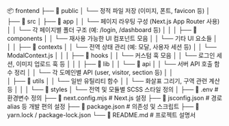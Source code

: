 📦 frontend
├── 📁 public
│   └── 정적 파일 저장 (이미지, 폰트, favicon 등)
│
├── 📁 src
│   ├── 📁 app
│   │   └── 페이지 라우팅 구성 (Next.js App Router 사용)
│   │       └── 각 페이지별 폴더 구조 (예: /login, /dashboard 등)
│   │
│   ├── 📁 components
│   │   └── 재사용 가능한 UI 컴포넌트 모음
│   │       └── 기타 UI 요소들
│   │
│   ├── 📁 contexts
│   │   └── 전역 상태 관리 (예: 모달, 사용자 세션 등)
│   │       └── ModalContext.js
│   │
│   ├── 📁 hooks
│   │   └── 커스텀 훅 모음
│   │       └── 로그인 세션, 이미지 업로드 훅 등
│   │
│   ├── 📁 lib
│   │   └── 📁 api
│   │       └── 서버 API 호출 함수 정리
│   │           └── 각 도메인별 API (user, visitor, section 등)
│   │   
│   ├── 📁 utils
│   │   └── 일반 유틸리티 함수
│   │       └── 화살표 그리기, 구역 관련 계산 등
│   │
│   └── 📁 styles
│       └── 전역 및 모듈별 SCSS 스타일 정의
│
├── 📄 .env                    # 환경변수 정의
├── 📄 next.config.mjs         # Next.js 설정
├── 📄 jsconfig.json           # 경로 alias 등 개발 편의 설정
├── 📄 package.json            # 의존성 및 스크립트
├── 📄 yarn.lock / package-lock.json
└── 📄 README.md               # 프로젝트 설명서
